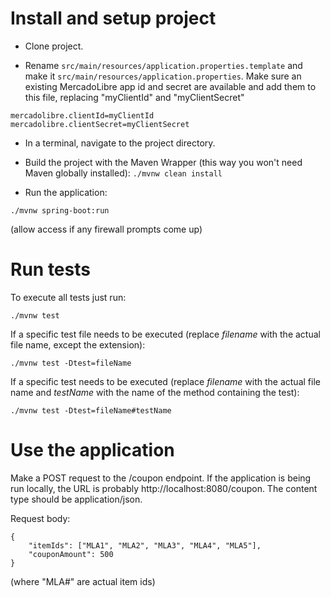 # Install and setup project

* Clone project.

* Rename `src/main/resources/application.properties.template` and make it `src/main/resources/application.properties`. Make sure an existing MercadoLibre app id and secret are available and add them to this file, replacing "myClientId" and "myClientSecret"

```
mercadolibre.clientId=myClientId
mercadolibre.clientSecret=myClientSecret
```

* In a terminal, navigate to the project directory.

* Build the project with the Maven Wrapper (this way you won't need Maven globally installed):
`./mvnw clean install`

* Run the application:

`./mvnw spring-boot:run`

(allow access if any firewall prompts come up)


# Run tests

To execute all tests just run:

`./mvnw test`

If a specific test file needs to be executed (replace *filename* with the actual file name, except the extension):

`./mvnw test -Dtest=fileName`

If a specific test needs to be executed (replace *filename* with the actual file name and *testName* with the name of the method containing the test):

`./mvnw test -Dtest=fileName#testName`


# Use the application

Make a POST request to the /coupon endpoint. If the application is being run locally, the URL is probably http://localhost:8080/coupon. The content type should be application/json.

Request body:
```
{
    "itemIds": ["MLA1", "MLA2", "MLA3", "MLA4", "MLA5"],
    "couponAmount": 500
}
```

(where "MLA#" are actual item ids)

